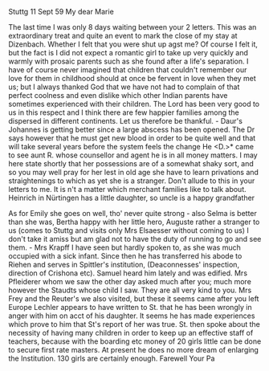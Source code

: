  Stuttg 11 Sept 59
My dear Marie

The last time I was only 8 days waiting between your 2 letters. This was an extraordinary treat and quite an event to mark the close of my stay at Dizenbach. Whether I felt that you were shut up agst me? Of course I felt it, but the fact is I did not expect a romantic girl to take up very quickly and warmly with prosaic parents such as she found after a life's separation. I have of course never imagined that children that couldn't remember our love for them in childhood should at once be fervent in love when they met us; but I always thanked God that we have not had to complain of that perfect coolness and even dislike which other Indian parents have sometimes experienced with their children. The Lord has been very good to us in this respect and I think there are few happier families among the dispersed in different continents. Let us therefore be thankful. - Daur's Johannes is getting better since a large abscess has been opened. The Dr says however that he must get new blood in order to be quite well and that will take several years before the system feels the change He <D.>* came to see aunt R. whose counsellor and agent he is in all money matters. I may here state shortly that her possessions are of a somewhat shaky sort, and so you may well pray for her lest in old age she have to learn privations and straightenings to which as yet she is a stranger. Don't allude to this in your letters to me. It is n't a matter which merchant families like to talk about. Heinrich in Nürtingen has a little daughter, so uncle is a happy grandfather

As for Emily she goes on well, tho' never quite strong - also Selma is better than she was, Bertha happy with her little hero, Auguste rather a stranger to us (comes to Stuttg and visits only Mrs Elsaesser without coming to us) I don't take it amiss but am glad not to have the duty of running to go and see them. - Mrs Krapff I have seen but hardly spoken to, as she was much occupied with a sick infant. Since then he has transferred his abode to Riehen and serves in Spittler's institution, (Deaconnesses' inspection, direction of Crishona etc). Samuel heard him lately and was edified. Mrs Pfleiderer whom we saw the other day asked much after you; much more however the Staudts whose child I saw. They are all very kind to you. Mrs Frey and the Reuter's we also visited, but these it seems came after you left Europe Lechler appears to have written to St. that he has been wrongly in anger with him on acct of his daughter. It seems he has made experiences which prove to him that St's report of her was true. St. then spoke about the necessity of having many children in order to keep up an effective staff of teachers, because with the boarding etc money of 20 girls little can be done to secure first rate masters. At present he does no more dream of enlarging the Institution. 130 girls are certainly enough. Farewell
 Your Pa
